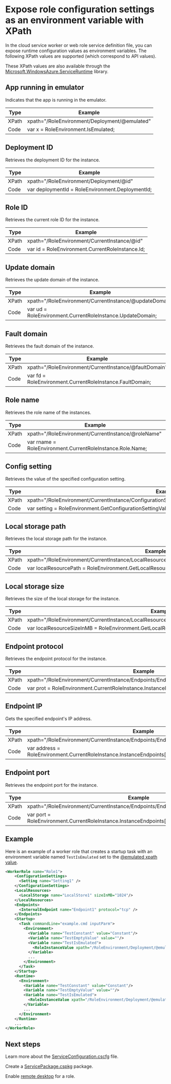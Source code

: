 <properties 
pageTitle="Cloud Services Role config XPath cheat sheet | Microsoft Azure" 
description="The various XPath settings you can use in the cloud service role config to expose settings as an environment variable." 
services="cloud-services" 
documentationCenter="" 
authors="Thraka" 
manager="timlt" 
editor=""/>
<tags 
ms.service="cloud-services" 
ms.workload="tbd" 
ms.tgt_pltfrm="na" 
ms.devlang="na" 
ms.topic="article" 
ms.date="05/17/2016" 
ms.author="adegeo"/>

# Expose role configuration settings as an environment variable with XPath

In the cloud service worker or web role service definition file, you can expose runtime configuration values as environment variables. The following XPath values are supported (which correspond to API values).

These XPath values are also available through the [Microsoft.WindowsAzure.ServiceRuntime](https://msdn.microsoft.com/library/microsoft.windowsazure.serviceruntime.roleenvironment.aspx) library. 

## App running in emulator

Indicates that the app is running in the emulator.

| Type  | Example |
| ----- | ------- |
| XPath | xpath="/RoleEnvironment/Deployment/@emulated" |
| Code  | var x = RoleEnvironment.IsEmulated; |


## Deployment ID

Retrieves the deployment ID for the instance.

| Type  | Example |
| ----- | ------- |
| XPath | xpath="/RoleEnvironment/Deployment/@id" |
| Code  | var deploymentId = RoleEnvironment.DeploymentId; |


## Role ID 

Retrieves the current role ID for the instance.

| Type  | Example |
| ----- | ------- |
| XPath | xpath="/RoleEnvironment/CurrentInstance/@id" |
| Code  | var id = RoleEnvironment.CurrentRoleInstance.Id; |


## Update domain

Retrieves the update domain of the instance.

| Type  | Example |
| ----- | ------- |
| XPath | xpath="/RoleEnvironment/CurrentInstance/@updateDomain" |
| Code  | var ud = RoleEnvironment.CurrentRoleInstance.UpdateDomain; |


## Fault domain

Retrieves the fault domain of the instance.

| Type  | Example |
| ----- | ------- |
| XPath | xpath="/RoleEnvironment/CurrentInstance/@faultDomain" |
| Code  | var fd = RoleEnvironment.CurrentRoleInstance.FaultDomain; |


## Role name

Retrieves the role name of the instances.

| Type  | Example |
| ----- | ------- |
| XPath | xpath="/RoleEnvironment/CurrentInstance/@roleName" |
| Code  | var rname = RoleEnvironment.CurrentRoleInstance.Role.Name;  |


## Config setting

Retrieves the value of the specified configuration setting.

| Type  | Example |
| ----- | ------- |
| XPath | xpath="/RoleEnvironment/CurrentInstance/ConfigurationSettings/ConfigurationSetting[@name='Setting1']/@value" |
| Code  | var setting = RoleEnvironment.GetConfigurationSettingValue("Setting1"); |
 
## Local storage path

Retrieves the local storage path for the instance.

| Type  | Example |
| ----- | ------- |
| XPath | xpath="/RoleEnvironment/CurrentInstance/LocalResources/LocalResource[@name='LocalStore1']/@path" |
| Code  | var localResourcePath = RoleEnvironment.GetLocalResource("LocalStore1").RootPath; |


## Local storage size

Retrieves the size of the local storage for the instance.

| Type  | Example |
| ----- | ------- |
| XPath | xpath="/RoleEnvironment/CurrentInstance/LocalResources/LocalResource[@name='LocalStore1']/@sizeInMB" |
| Code  | var localResourceSizeInMB = RoleEnvironment.GetLocalResource("LocalStore1").MaximumSizeInMegabytes; |

## Endpoint protocol 

Retrieves the endpoint protocol for the instance.

| Type  | Example |
| ----- | ------- |
| XPath | xpath="/RoleEnvironment/CurrentInstance/Endpoints/Endpoint[@name='Endpoint1']/@protocol" |
| Code  | var prot = RoleEnvironment.CurrentRoleInstance.InstanceEndpoints["Endpoint1"].Protocol; |

## Endpoint IP

Gets the specified endpoint's IP address.

| Type | Example |
| ----- | ---- |
| XPath | xpath="/RoleEnvironment/CurrentInstance/Endpoints/Endpoint[@name='Endpoint1']/@address" |
| Code  | var address = RoleEnvironment.CurrentRoleInstance.InstanceEndpoints["Endpoint1"].IPEndpoint.Address |

## Endpoint port 

Retrieves the endpoint port for the instance.

| Type  | Example |
| ----- | ------- |
| XPath | xpath="/RoleEnvironment/CurrentInstance/Endpoints/Endpoint[@name='Endpoint1']/@port" |
| Code  | var port = RoleEnvironment.CurrentRoleInstance.InstanceEndpoints["Endpoint1"].IPEndpoint.Port; |





## Example

Here is an example of a worker role that creates a startup task with an environment variable named `TestIsEmulated` set to the [@emulated xpath value](#app-running-in-emulator). 

```xml
<WorkerRole name="Role1">
    <ConfigurationSettings>
      <Setting name="Setting1" />
    </ConfigurationSettings>
    <LocalResources>
      <LocalStorage name="LocalStore1" sizeInMB="1024"/>
    </LocalResources>
    <Endpoints>
      <InternalEndpoint name="Endpoint1" protocol="tcp" />
    </Endpoints>
    <Startup>
      <Task commandLine="example.cmd inputParm">
        <Environment>
          <Variable name="TestConstant" value="Constant"/>
          <Variable name="TestEmptyValue" value=""/>
          <Variable name="TestIsEmulated">
            <RoleInstanceValue xpath="/RoleEnvironment/Deployment/@emulated"/>
          </Variable>
          ...
        </Environment>
      </Task>
    </Startup>
    <Runtime>
      <Environment>
        <Variable name="TestConstant" value="Constant"/>
        <Variable name="TestEmptyValue" value=""/>
        <Variable name="TestIsEmulated">
          <RoleInstanceValue xpath="/RoleEnvironment/Deployment/@emulated"/>
        </Variable>
        ...
      </Environment>
    </Runtime>
    ...
</WorkerRole>
```

## Next steps

Learn more about the [ServiceConfiguration.cscfg](cloud-services-model-and-package.md#serviceconfigurationcscfg) file.

Create a [ServicePackage.cspkg](cloud-services-model-and-package.md#servicepackagecspkg) package.

Enable [remote desktop](cloud-services-role-enable-remote-desktop.md) for a role.
